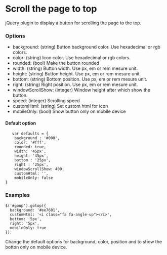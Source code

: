 # Scroll the page to top

jQuery plugin to display a button for scrolling the page to the top.

### Options

- background: (string) Button background color. Use hexadecimal or rgb colors.
- color: (string) Icon color. Use hexadecimal or rgb colors.
- rounded: (bool) Make the button rounded
- width: (string) Button width. Use px, em or rem mesure unit.
- height: (string) Button height. Use px, em or rem mesure unit.
- bottom: (string) Bottom position. Use px, em or rem mesure unit.
- right: (string) Right position. Use px, em or rem mesure unit.
- windowScrollShow: (integer) Window height after which show the button.
- speed: (integer) Scrolling speed
- customHtml: (string) Set custom html for icon
- mobileOnly: (bool) Show button only on mobile device



#### Default option

```
   var defaults = {
    background : '#000',
    color: '#fff',
    rounded: true,
    width: '45px',
    height: '45px',
    bottom : '25px',
    right : '25px',
    windowScrollShow: 400,
    customHtml: '',
    mobileOnly: false
}
```

### Examples

```
$('#goup').gotop({
  background: '#ee7601',
  customHtml: '<i class="fa fa-angle-up"></i>',
  bottom: '5px',
  right: '5px',
  mobileOnly: true
});
```

Change the default options for background, color, position and to show the botton only on mobile device.
